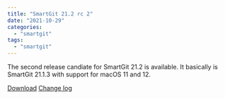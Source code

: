 ```yaml
---
title: "SmartGit 21.2 rc 2"
date: "2021-10-29"
categories: 
  - "smartgit"
tags: 
  - "smartgit"
---
```


The second release candiate for SmartGit 21.2 is available. It basically is SmartGit 21.1.3 with support for macOS 11 and 12.

[Download](http://www.syntevo.com/smartgit/preview) [Change log](http://www.syntevo.com/smartgit/changelog-eap.txt)
